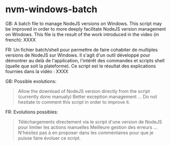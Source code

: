 # nvm-windows-batch
GB:
A batch file to manage NodeJS versions on Windows. This script may be improved in order to more deeply facilitate NodeJS version management on Windows.
This file is the result of the work introduced in the video (in french): XXXX

FR:
Un fichier batch/shell pour permettre de faire cohabiter de multiples versions de NodeJS sur Windows. Il s'agit d'un outil développé pour démontrer au delà de l'application, l'intérêt des commandes et scripts shell (quelle que soit la plateforme).
Ce script est le résultat des explications fournies dans la vidéo : XXXX

GB:
Possible evolutions:
> Allow the download of NodeJS version directly from the script (currently done manualy)
> Better exception management
...
Do not hesitate to comment this script in order to improve it.

FR:
Evolutions possibles:
> Téléchargements directement via le script d'une version de NodeJS pour limiter les actions manuelles
> Meilleure gestion des erreurs
...
N'hésitez pas à en proposer dans les commentaires pour que je puisse faire évoluer ce script.





